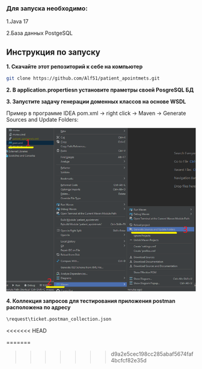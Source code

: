 ### Для запуска необходимо:

1.Java 17

2.База данных PostgeSQL


## Инструкция по запуску

**1. Скачайте этот репозиторий к себе на компьютер**

```bash
git clone https://github.com/Alf51/patient_apointmets.git
```

**2. В application.propertiesn установите праметры своей PosgreSQL БД**

**3. Запустите задачу генерации доменных классов на основе WSDL**

Пример в программе IDEA pom.xml -> right click -> Maven -> Generate Sources and Update Folders:

![image](/images/wdsl.png)


**4. Коллекция запросов для тестирования приложения postman расположена по адресу**

```bash
\request\ticket.postman_collection.json
```
<<<<<<< HEAD

=======
>>>>>>> d9a2e5cec198cc285abaf5674faf4bcfcf82e35d
